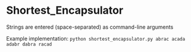 # Shortest_Encapsulator

<p>Strings are entered (space-separated) as command-line arguments</p> 
<p>Example implementation: <code>python shortest_encapsulator.py abrac acada adabr dabra racad</code></p>
